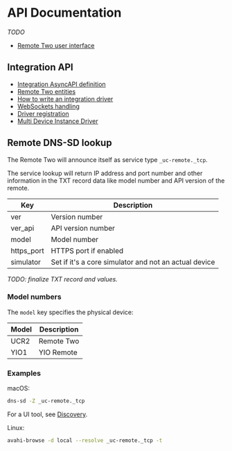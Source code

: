 # API Documentation

_TODO_

- [Remote Two user interface](remote-ui.md)

## Integration API

- [Integration AsyncAPI definition](../integration-api/asyncapi.yaml)
- [Remote Two entities](../integration-api/entities/README.md)
- [How to write an integration driver](../integration-api/write-integration-driver.md)
- [WebSockets handling](../integration-api/websocket.md)
- [Driver registration](../integration-api/driver-registration.md)
- [Multi Device Instance Driver](../integration-api/multi-device-driver.md)

## Remote DNS-SD lookup

The Remote Two will announce itself as service type `_uc-remote._tcp`.

The service lookup will return IP address and port number and other information in the TXT record data like model number
and API version of the remote.

| Key        | Description                                           |
|------------|-------------------------------------------------------|
| ver        | Version number                                        |
| ver_api    | API version number                                    |
| model      | Model number                                          |
| https_port | HTTPS port if enabled                                 |
| simulator  | Set if it's a core simulator and not an actual device |

_TODO: finalize TXT record and values._

### Model numbers

The `model` key specifies the physical device:

| Model | Description |
|-------|-------------|
| UCR2  | Remote Two  |
| YIO1  | YIO Remote  |

### Examples

macOS:
```bash
dns-sd -Z _uc-remote._tcp
```

For a UI tool, see [Discovery](https://apps.apple.com/us/app/discovery-dns-sd-browser/id1381004916).

Linux:
```bash
avahi-browse -d local --resolve _uc-remote._tcp -t
```
